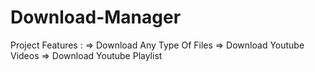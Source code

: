 # Download-Manager

Project Features :
    => Download Any Type Of Files
    => Download Youtube Videos
    => Download Youtube Playlist
